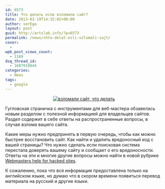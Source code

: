 ```yaml
---
id: 6573
title: Что делать если взломали сайт?
date: 2013-03-19T14:35:02+00:00
author: serEga
layout: post
guid: http://artslab.info/?p=6573
permalink: /news/chto-delat-esli-vzlomali-sajt/
cover:
  - 
wpb_post_views_count:
  - 1169
dsq_thread_id:
  - 1687919844
categories:
  - News
tags:
  - google
---
```

<center>
  <a href="http://img.artslab.info/esli_vzlomali_sait.jpg"><img src="http://img.artslab.info/esli_vzlomali_sait-300x158.jpg" alt="взломали сайт, что делать" class="aligncenter size-medium wp-image-6588" srcset="http://img.artslab.info/esli_vzlomali_sait-300x158.jpg 300w, http://img.artslab.info/esli_vzlomali_sait-1024x540.jpg 1024w, http://img.artslab.info/esli_vzlomali_sait.jpg 1028w" sizes="(max-width: 300px) 100vw, 300px" /></a>
</center>

Гугловская страничка с инструментами для веб-мастера обзавелась новым разделом с полезной информацией для владельцев сайтов. Раздел содержит в себе ответы на распространенные вопросы, в случае взлома вашего сайта.

Какие меры нужно предпринять в первую очередь, чтобы как можно быстрее восстановить сайт. Как найти и удалить вредоносный код с вашей страницы? Что нужно сделать если поисковая система перестала доверять вашему сайту и сообщает о его вредоносности. Ответы на эти и многие другие вопросы можно найти в новой рубрике [Webmasters help for hacked sites](http://www.google.com/webmasters/hacked/).

<center>
</center>

К сожалению, пока что вся информация предоставлена только на английском языке, но думаю что в скором времени появиться перевод материала на русский и другие языки.